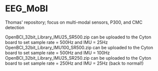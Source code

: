 # EEG_MoBI
Thomas' repository; focus on multi-modal sensors, P300, and CMC detection
<To be updated>

  OpenBCI_32bit_Library_IMU25_SR500.zip can be uploaded to the Cyton board to set sample rate = 500Hz and IMU = 25Hz
  OpenBCI_32bit_Library_IMU100_SR500.zip can be uploaded to the Cyton board to set sample rate = 500Hz and IMU = 100Hz
  OpenBCI_32bit_Library_IMU25_SR250.zip can be uploaded to the Cyton board to set sample rate = 250Hz and IMU = 25Hz (back to normal!)

